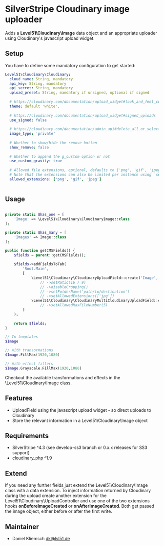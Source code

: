 # SilverStripe Cloudinary image uploader
Adds a **Level51\Cloudinary\Image** data object and an appropriate uploader using Cloudinary's javascript upload widget.

## Setup
You have to define some mandatory configuration to get started:

```yaml
Level51\Cloudinary\Cloudinary:
  cloud_name: String, mandatory
  api_key: String, mandatory
  api_secret: String, mandatory
  upload_preset: String, mandatory if unsigned, optional if signed
  
  # https://cloudinary.com/documentation/upload_widget#look_and_feel_customization
  theme: default 'white', 
  
  # https://cloudinary.com/documentation/upload_widget#signed_uploads
  use_signed: false
  
  # https://cloudinary.com/documentation/admin_api#delete_all_or_selected_resources
  image_type: 'private'
  
  # Whether to show/hide the remove button
  show_remove: false
  
  # Whether to append the g_custom option or not
  use_custom_gravity: true
  
  # Allowed file extensions, optional, defaults to ['png', 'gif', 'jpeg']
  # Note that the extensions can also be limited per instance using `setAllowedExtensions`
  allowed_extensions: ['png', 'gif', 'jpeg']
  
```

## Usage

```php

private static $has_one = [
    'Image' => \Level51\Cloudinary\CloudinaryImage::class
];

private static $has_many = [
    'Images' => Image::class
];

public function getCMSFields() {
	$fields = parent::getCMSFields();
	
	$fields->addFieldsToTab(
		'Root.Main',
		[
			\Level51\Cloudinary\CloudinaryUploadField::create('Image', $this->fieldLabel('Image')),
				// ->setRatio(16 / 9)
				// ->disableCropping()
				// ->setFolderName('path/to/destination')
				// ->setAllowedExtensions(['jpg'])
			\Level51\Cloudinary\CloudinaryMultiCloudinaryUploadField::create('Images', $this->fieldLabel('Images'))
				// ->setAllowedMaxFileNumber(5)
		]
	);
	
	return $fields;
}
```

```php
// In templates
$Image

// With transormations
$Image.FillMax(1920,1080)

// With effect filters
$Image.Grayscale.FillMax(1920,1080)
```

Checkout the available transformations and effects in the \Level51\Cloudinary\Image class.

## Features
- UploadField using the javascript upload widget - so direct uploads to Cloudinary
- Store the relevant information in a Level51\Cloudinary\Image object

## Requirements
- SilverStripe ^4.3 (see develop-ss3 branch or 0.x.x releases for SS3 support)
- cloudinary_php ^1.9

## Extend
If you need any further fields just extend the Level51\Cloudinary\Image class with a data extension. To inject information returned by Cloudinary during the upload create another extension for the Level51\Cloudinary\UploadController and use one of the two extensions hooks **onBeforeImageCreated** or **onAfterImageCreated**. Both get passed the image object, either before or after the first write.

## Maintainer
- Daniel Kliemsch <dk@lvl51.de>
